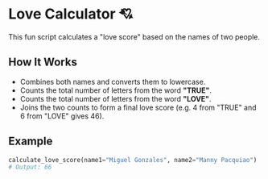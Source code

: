 # Love Calculator 💘

This fun script calculates a "love score" based on the names of two people.

## How It Works
- Combines both names and converts them to lowercase.
- Counts the total number of letters from the word **"TRUE"**.
- Counts the total number of letters from the word **"LOVE"**.
- Joins the two counts to form a final love score (e.g. 4 from "TRUE" and 6 from "LOVE" gives 46).

## Example
```python
calculate_love_score(name1="Miguel Gonzales", name2="Manny Pacquiao")
# Output: 66
